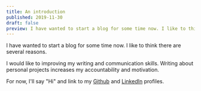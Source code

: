 ```yaml
---
title: An introduction
published: 2019-11-30
draft: false
preview: I have wanted to start a blog for some time now. I like to think there are several reasons.
---
```


I have wanted to start a blog for some time now. I like to think there are several reasons.

I would like to improving my writing and communication skills. Writing about personal projects increases my accountability and motivation.

For now, I'll say "Hi" and link to my [Github](https://github.com/corybuecker) and [LinkedIn](https://www.linkedin.com/in/corybuecker) profiles.
